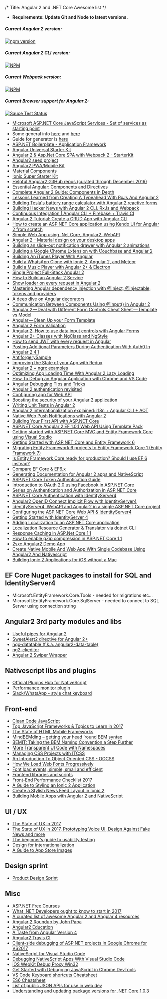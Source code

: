 /*
Title: Angular 2 and  .NET Core Awesome list
*/

* __Requirements: Update Git and Node to latest versions.__ 

##### Current Angular 2 version:
[![npm version](https://badge.fury.io/js/%40angular%2Fcore.svg)](https://www.npmjs.com/~angular)
##### Current Angular 2 CLI version:
[![NPM](https://nodei.co/npm/angular-cli.png?compact=true)](https://npmjs.org/package/angular-cli)

##### Current Webpack version:
[![NPM](https://nodei.co/npm/webpack.png?compact=true)](https://npmjs.org/package/webpack)

##### Current Browser support for Angular 2:
[![Sauce Test Status](https://saucelabs.com/browser-matrix/angular2-ci.svg)](https://saucelabs.com/u/angular2-ci)

* [Microsoft ASP.NET Core JavaScript Services - Set of services as starting point](https://github.com/aspnet/JavaScriptServices#readme)
* Some general info [here](http://blog.nbellocam.me/2016/08/24/javascriptservices-asp-net-core/) and [here](http://rion.io/2016/12/05/using-asp-net-core-javascript-services-to-play-nice-with-client-side-frameworks/)
* Guide for generator is [here](http://blog.stevensanderson.com/2016/05/02/angular2-react-knockout-apps-on-aspnet-core/)
* [ASP.NET Boilerplate - Application Framework](https://github.com/aspnetboilerplate/aspnetboilerplate)
* [Angular Universal Starter Kit](https://github.com/MarkPieszak/aspnetcore-angular2-universal)
* [Angular 2 & Asp.Net Core SPA with Webpack 2 - StarterKit](https://github.com/asadsahi/AspNetCoreSpa)
* [Angular2 seed project](https://github.com/NathanWalker/angular-seed-advanced)
* [Angular2 PWA/Mobile Kit](https://mobile.angular.io/)
* [Material Components](https://material.io/components/)
* [Ionic Super Starter Kit](http://blog.ionic.io/help-us-test-the-super-starter/)
* [Helpful Angular2 GitHub repos (curated through December 2016)](https://www.reddit.com/r/Angular2/comments/5fzdz3/helpful_github_repos_curated_through_december_2016/)
* [Essential Angular: Components and Directives](https://blog.nrwl.io/essential-angular-components-and-directives-ab65172ba60#.h3nx27hmq)
* [Complete Angular 2 Guide: Components in Depth](https://medium.com/aviabird/complete-angular-2-guide-components-in-depth-96fca743966b#.xws4sawtm)
* [Lessons Learned from Creating A Typeahead With RxJs And Angular 2](http://orizens.com/wp/topics/lessons-learned-from-creating-a-typeahead-with-rxjs-and-angular-2/)
* [Building Tesla's battery range calculator with Angular 2 reactive forms](https://toddmotto.com/building-tesla-range-calculator-angular-2-reactive-forms)
* [Building Hacker News with Angular 2 CLI, RxJs and Webpack](http://houssein.me/angular2-hacker-news)
* [Continuous Integration | Angular CLI + Firebase + Travis CI](https://houssein.me/continuous-integration-angular-firebase-travisci)
* [Angular 2 Tutorial: Create a CRUD App with Angular CLI](https://www.sitepoint.com/angular-2-tutorial/)
* [How to create an ASP.NET Core application using Kendo UI for Angular 2 from scratch](http://www.telerik.com/blogs/cooking-with-aspnet-core-and-angular-2)
* [Simple Web App using .Net Core, Angular2, WebAPI](http://asp.net-hacker.rocks/2016/09/19/aspnetcore-and-angular2-using-dotnetcli-and-vscode.html)
* [Angular 2 – Material design on your desktop apps](http://tphangout.com/angular-2-material-design-on-your-desktop-apps/)
* [Building an slide-out notification drawer with Angular 2 animations](https://blog.sstorie.com/building-an-slide-out-notification-drawer-with-angular-2-animations/)
* [Building a Google Chrome Extension with Couchbase and Angular 2](https://blog.couchbase.com/2017/january/building-a-google-chrome-extension-with-couchbase-and-angular-2)
* [Building An iTunes Player With Angular](http://developer.telerik.com/topics/web-development/building-an-itunes-player-with-angular/)
* [Build a WhatsApp Clone with Ionic 2, Angular 2, and Meteor](https://blog.meteor.com/build-a-whatsapp-clone-with-ionic-2-angular-2-and-meteor-17aa24433cd8#.cygn7xqkg)
* [Build a Music Player with Angular 2+ & Electron](https://scotch.io/tutorials/build-a-music-player-with-angular-2-electron-i-setup-basics-concepts)
* [Single Project Full-Stack Angular 2](http://developer.telerik.com/products/kendo-ui/single-project-full-stack-angular/)
* [How to Build an Angular 2 Service](https://code.tutsplus.com/tutorials/how-to-build-an-angular-2-service--cms-27943)
* [Show loader on every request in Angular 2](https://medium.com/@ivan.radunovic/show-loader-on-every-request-in-angular-2-9a0fca86afef#.xdja17xh2)
* [Mastering Angular dependency injection with @Inject, @Injectable, tokens and providers](https://toddmotto.com/angular-dependency-injection)
* [A deep dive on Angular decorators](https://toddmotto.com/angular-decorators)
* [Communication Between Components Using @Input() in Angular 2](https://dzone.com/articles/communication-between-components-using-input-in-an)
* [Angular 2 — Deal with Different Form Controls Cheat Sheet — Template vs Model](https://netbasal.com/angular-2-deal-with-different-form-controls-cheat-sheet-template-vs-model-4c77864cc16b#.qc7apvh3b)
* [Angular — Clean Up your Form Template](https://netbasal.com/angular-clean-up-your-form-template-646faa164b1b#.uc3nvtg01)
* [Angular 2 Form Validation](https://medium.com/@daviddentoom/angular-2-form-validation-9b26f73fcb81#.vxg21xebo)
* [Angular 2: How to use data input controls with Angular Forms](http://blog.johanneshoppe.de/2016/10/angular-2-how-to-use-date-input-controls-with-angular-forms/)
* [Angular 2+ Classes with NgClass and NgStyle](https://scotch.io/tutorials/angular-2-classes-with-ngclass-and-ngstyle)
* [How to send JWT with every request in Angular](https://netbasal.com/last-quick-tip-for-2016-how-to-send-jwt-with-every-request-in-angular-90f3b192edaa#.xkiqghbnv)
* [Posting Additional Parameters During Authentication With Auth0 In Angular 2.4.1](https://www.bennadel.com/blog/3210-posting-additional-parameters-during-authentication-with-auth0-in-angular-2-4-1.htm)
* [AntiforgerySample](https://github.com/aspnet/Antiforgery/tree/dev/samples/AntiforgerySample)
* [Improving the State of your App with Redux](http://developer.telerik.com/topics/web-development/improving-state-app-redux/)
* [Angular 2 + ngrx examples](https://github.com/btroncone/ngrx-examples)
* [Optimizing App Loading Time With Angular 2 Lazy Loading](https://dzone.com/articles/optimizing-app-loading-time-with-angular-2-lazy-lo)
* [How To Debug an Angular Application with Chrome and VS Code](https://dzone.com/articles/how-to-debug-an-angular-application-with-chrome-an)
* [Angular Debugging Tips and Tricks](https://coryrylan.com/blog/angular-debugging-tips-and-tricks)
* [Angular 2 authentication revisited](https://medium.com/@blacksonic86/angular-2-authentication-revisited-611bf7373bf9#.nnel9iute)
* [Configuring app for Web API](http://asp.net-hacker.rocks/2016/09/19/aspnetcore-and-angular2-using-dotnetcli-and-vscode.html)
* [Boosting the security of your Angular 2 application](https://www.youtube.com/watch?v=l89acmnGMSc)
* [Writing Unit Tests in Angular 2](http://www.discoversdk.com/blog/writing-unit-tests-in-angular-2)
* [Angular 2 internationalization explained: i18n + Angular CLI + AOT](http://blog.danieleghidoli.it/2017/01/15/i18n-angular-cli-aot/)
* [Native Web Push Notifications with Angular 2](https://medium.com/@castillo.io/native-web-push-notifications-with-angular-2-c774a72c009e#.rryifb5ae)
* [Building Your First API with ASP.NET Core](https://app.pluralsight.com/library/courses/asp-dotnet-core-api-building-first/table-of-contents)
* [ASP.NET Core Angular 2 EF 1.0.1 Web API Using Template Pack](https://www.codeproject.com/Articles/1161804/ASP-NET-Core-Angular-EF-Web-API-Using-Template-Pac)
* [Getting started with ASP.NET Core MVC and Entity Framework Core using Visual Studio](https://docs.microsoft.com/en-us/aspnet/core/data/ef-mvc/intro)
* [Getting Started with ASP.NET Core and Entity Framework 6](https://docs.microsoft.com/en-us/aspnet/core/data/entity-framework-6)
* [Migrating Entity Framework 6 projects to Entity Framework Core 1 (Entity Framework 7)](http://blog.devart.com/migrating-entity-framework-6-projects-to-entity-framework-core-1-entity-framework-7.html)
* [Is Entity Framework Core ready for production? Should I use EF 6 instead?](https://jonhilton.net/2016/11/09/is-entity-framework-core-production-ready/)
* [Compare EF Core & EF6.x](https://docs.microsoft.com/en-us/ef/efcore-and-ef6/)
* [Generating Documentation for Angular 2 apps and NativeScript](http://blog.falafel.com/generating-documentation-angular-2-apps-nativescript/)
* [ASP.NET Core Token Authentication Guide](https://stormpath.com/blog/token-authentication-asp-net-core)
* [Introduction to OAuth 2.0 using Facebook in ASP.NET Core](http://andrewlock.net/an-introduction-to-oauth-2-using-facebook-in-asp-net-core/)
* [Series on Authentication and Authorization in ASP.NET Core](http://andrewlock.net/modifying-the-ui-based-on-user-authorisation-in-asp-net-core/)
* [ASP.NET Core Authentication with IdentityServer4](https://blogs.msdn.microsoft.com/webdev/2017/01/23/asp-net-core-authentication-with-identityserver4/)
* [Angular2 OpenID Connect Implicit Flow with IdentityServer4](https://damienbod.com/2016/03/02/angular2-openid-connect-implicit-flow-with-identityserver4/)
* [IdentityServer4, WebAPI and Angular2 in a single ASP.NET Core project](https://damienbod.com/2016/10/01/identityserver4-webapi-and-angular2-in-a-single-asp-net-core-project/)
* [Configuring the ASP.NET Core Web API & IdentityServer4](https://github.com/robisim74/Angular2SPAWebAPI/issues/1)
* [Getting Started with IdentityServer 4](https://www.scottbrady91.com/Identity-Server/Getting-Started-with-IdentityServer-4)
* [Adding Localization to an ASP.NET Core application](http://andrewlock.net/adding-localisation-to-an-asp-net-core-application/)
* [Localization Resource Generator & Translator via dotnet CLI](http://www.hishambinateya.com/localization-resource-generator-and-translator-via-dotnet-cli?)
* [Response Caching in ASP.Net Core 1.1](http://www.talkingdotnet.com/response-caching-in-asp-net-core-1-1/)
* [How to enable gZip compression in ASP.NET Core 1.1](http://www.talkingdotnet.com/how-to-enable-gzip-compression-in-asp-net-core/)
* [2sxc Angular2 Demo App](https://github.com/2sic/app-tutorial-angular2-heroes)
* [Create Native Mobile And Web App With Single Codebase Using Angular2 And Nativescript](http://shripalsoni.com/blog/create-native-mobile-and-web-app-with-single-codebase-using-angular2-and-nativescript/)
* [Building Ionic 2 Applications for iOS without a Mac](https://www.joshmorony.com/building-ionic-2-applications-for-ios-without-a-mac/)

## EF Core Nuget packages to install for SQL and IdentityServer4

* Microsoft.EntityFramework.Core.Tools - needed for migrations etc...
* Microsoft.EntityFramework.Core.SqlServer - needed to connect to SQL Server using connection string

## Angular2 3rd party modules and libs
* [Useful pipes for Angular 2](https://github.com/danrevah/ngx-pipes)
* [SweetAlert2 directive for Angular 2+](https://github.com/toverux/ngsweetalert2)
* [ngx-datatable (f.k.a. angular2-data-table)](https://github.com/swimlane/ngx-datatable)
* [ng2-ckeditor](https://github.com/chymz/ng2-ckeditor)
* [Angular 2 Swiper Wrapper](https://github.com/zefoy/ngx-swiper-wrapper/)

## Nativescript libs and plugins
* [Official Plugins Hub for NativeScript](http://plugins.nativescript.org/)
* [Performance monitor plugin](https://github.com/EddyVerbruggen/nativescript-performance-monitor)
* [Slack/WhatsApp - style chat keyboard](https://github.com/EddyVerbruggen/cordova-plugin-native-keyboard)

## Front-end
* [Clean Code JavaScript](https://github.com/ryanmcdermott/clean-code-javascript)
* [Top JavaScript Frameworks & Topics to Learn in 2017](https://medium.com/javascript-scene/top-javascript-frameworks-topics-to-learn-in-2017-700a397b711#.erf527l27)
* [The State of HTML Mobile Frameworks](https://agingcoder.com/mobile/2016/09/25/the-state-of-html-mobile-frameworks-in-2016/)
* [MindBEMding – getting your head ’round BEM syntax](http://csswizardry.com/2013/01/mindbemding-getting-your-head-round-bem-syntax/)
* [BEMIT: Taking the BEM Naming Convention a Step Further](http://csswizardry.com/2015/08/bemit-taking-the-bem-naming-convention-a-step-further/)
* [More Transparent UI Code with Namespaces](http://csswizardry.com/2015/03/more-transparent-ui-code-with-namespaces/)
* [Managing CSS Projects with ITCSS](https://www.youtube.com/watch?v=1OKZOV-iLj4&hd=1)
* [An Introduction To Object Oriented CSS - OOCSS](https://www.smashingmagazine.com/2011/12/an-introduction-to-object-oriented-css-oocss/)
* [How We Load Web Fonts Progressively](https://www.filamentgroup.com/lab/font-events.html)
* [Font load events, simple, small and efficient](https://github.com/bramstein/fontfaceobserver)
* [Frontend libraries and scripts](https://github.com/simejerkovic/frontend-stuff)
* [Front-End Performance Checklist 2017](https://www.smashingmagazine.com/2016/12/front-end-performance-checklist-2017-pdf-pages/)
* [A Guide to Styling an Ionic 2 Application](http://www.joshmorony.com/a-guide-to-styling-an-ionic-2-application/)
* [Create a Stylish News Feed Layout in Ionic 2](http://www.joshmorony.com/create-a-stylish-news-feed-layout-in-ionic-2/)
* [Building Mobile Apps with Angular 2 and NativeScript](http://angularjs.blogspot.hr/2015/12/building-mobile-apps-with-angular-2-and.html)

## UI / UX
* [The State of UX in 2017](https://uxdesign.cc/ux-trends-2017-46a63399e3d2#.bu3jzjyg8)
* [The State of UX in 2017, Prototyping Voice UI, Design Against Fake News and more](https://uxdesign.cc/the-state-of-ux-in-2017-prototyping-voice-ui-design-against-fake-news-and-more-84effb6a8185#.vu2wmme0h)
* [The beginner’s guide to usability testing](http://uxmastery.com/beginners-guide-to-usability-testing/)
* [Design for internationalization](https://medium.com/dropbox-design/design-for-internationalization-24c12ea6b38f#.mvpr6ly6o)
* [A Guide to App Store Images](http://developer.telerik.com/topics/mobile-development/your-guide-to-app-store-images/)

## Design sprint
* [Product Design Sprint](https://github.com/thoughtbot/design-sprint)

## Misc
* [ASP.NET Free Courses](https://www.asp.net/freecourses)
* [What .NET Developers ought to know to start in 2017](http://www.hanselman.com/blog/WhatNETDevelopersOughtToKnowToStartIn2017.aspx)
* [A curated list of awesome Angular 2 and Angular 4 resources](https://github.com/AngularClass/awesome-angular2)
* [Angular 2 Roundup by John Papa](https://www.pluralsight.com/blog/software-development/john-papa-angular2)
* [Angular2 Education](https://github.com/timjacobi/angular2-education)
* [A Taste from Angular Version 4](https://netbasal.com/a-taste-from-angular-version-4-50be1c4f3550#.d4wwn2cnl)
* [Angular2 Travis CI](https://saucelabs.com/u/angular2-ci)
* [Client-side debugging of ASP.NET projects in Google Chrome for VS2017](https://blogs.msdn.microsoft.com/webdev/2016/11/21/client-side-debugging-of-asp-net-projects-in-google-chrome/)
* [NativeScript for Visual Studio Code](https://www.nativescript.org/nativescript-for-visual-studio-code)
* [Debugging NativeScript Apps With Visual Studio Code](https://www.youtube.com/watch?v=1e4eFkPxQSw)
* [iOS WebKit Debug Proxy Win32](https://github.com/artygus/ios-webkit-debug-proxy-win32)
* [Get Started with Debugging JavaScript in Chrome DevTools](https://developers.google.com/web/tools/chrome-devtools/javascript/)
* [VS Code Keyboard shortcuts Cheatsheet](https://code.visualstudio.com/shortcuts/keyboard-shortcuts-windows.pdf)
* [ES6 Cheatsheet](https://github.com/DrkSephy/es6-cheatsheet)
* [List of public JSON APIs for use in web dev](https://github.com/toddmotto/public-apis)
* [Understanding and updating package versions for .NET Core 1.0.3](http://andrewlock.net/understanding-and-updating-package-versions-for-net-core-1-0-3/)
